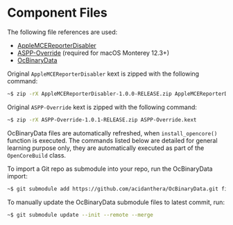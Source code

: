 # Component Files

The following file references are used:

- [AppleMCEReporterDisabler](../../../../../acidanthera/bugtracker/issues/424#issuecomment-535624313)
- [ASPP-Override](../../../../../dortania/OpenCore-Legacy-Patcher/tree/main/payloads/Kexts/Misc) (required for macOS Monterey 12.3+)
- [OcBinaryData](../../../../../acidanthera/OcBinaryData)

Original `AppleMCEReporterDisabler` kext is zipped with the following command:

```sh
~$ zip -rX AppleMCEReporterDisabler-1.0.0-RELEASE.zip AppleMCEReporterDisabler.kext
```

Original `ASPP-Override` kext is zipped with the following command:

```sh
~$ zip -rX ASPP-Override-1.0.1-RELEASE.zip ASPP-Override.kext
```

OcBinaryData files are automatically refreshed, when `install_opencore()` function is executed. The commands listed below are detailed for general learning purpose only, they are automatically executed as part of the `OpenCoreBuild` class.

To import a Git repo as submodule into your repo, run the OcBinaryData import:

```sh
~$ git submodule add https://github.com/acidanthera/OcBinaryData.git files/OcBinaryData
```

To manually update the OcBinaryData submodule files to latest commit, run:

```sh
~$ git submodule update --init --remote --merge
```
